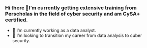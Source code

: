 ### Hi there 👋I’m currently getting extensive training from Perscholas in the field of cyber security and am CySA+ certified.
- 🌱 I’m currently working as a data analyst.
- 👯 I’m looking to transition my career from data analysis to cuber security.


<!--
**ibranac/ibranac** is a ✨ _special_ ✨ repository because its `README.md` (this file) appears on your GitHub profile.

Here are some ideas to get you started:

- 🔭 I’m currently getting extensive training from Perscholas in the field of cyber security and I am CySA+ certified.
- 🌱 I’m currently working as a data analyst.
- 👯 I’m looking to transition my career from data analysis to cuber security.
